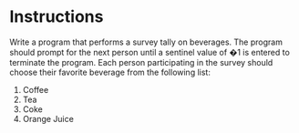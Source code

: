 # Instructions  

Write a program that performs a survey tally on beverages. The program should prompt for the next person until a sentinel value of �1 is entered to terminate the program. Each person participating in the survey should choose their favorite beverage from the following list:

1. Coffee
2. Tea	
3. Coke	
4. Orange Juice


